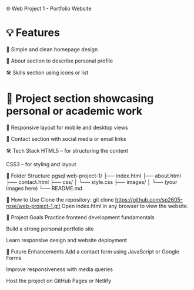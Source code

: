 🌐 Web Project 1 - Portfolio Website

# 💡 Features
📄 Simple and clean homepage design

👤 About section to describe personal profile

🛠 Skills section using icons or list

# 🧠 Project section showcasing personal or academic work

📱 Responsive layout for mobile and desktop views

📧 Contact section with social media or email links

🛠 Tech Stack
HTML5 – for structuring the content

CSS3 – for styling and layout


📁 Folder Structure
pgsql
web-project-1/
├── index.html
├── about.html
├── contact.html
├── css/
│   └── style.css
├── images/
│   └── (your images here)
└── README.md

🚀 How to Use
Clone the repository:
git clone https://github.com/sp2605-rose/web-project-1.git
Open index.html in any browser to view the website.

🎯 Project Goals
Practice frontend development fundamentals

Build a strong personal portfolio site

Learn responsive design and website deployment

🔮 Future Enhancements
Add a contact form using JavaScript or Google Forms

Improve responsiveness with media queries

Host the project on GitHub Pages or Netlify
